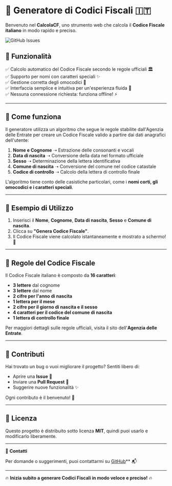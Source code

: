 # 🔢 Generatore di Codici Fiscali 🇮🇹

Benvenuto nel **CalcolaCF**, uno strumento web che calcola il **Codice Fiscale italiano** in modo rapido e preciso.

![GitHub Issues](https://issue-metrics-badge.vercel.app/api/issues-badge?repo=ImElio%2FCalcolaCF&theme=light)

## 🚀 Funzionalità

✅ Calcolo automatico del Codice Fiscale secondo le regole ufficiali 🏛️  
✅ Supporto per nomi con caratteri speciali ✨  
✅ Gestione corretta degli omocodici 🔄  
✅ Interfaccia semplice e intuitiva per un'esperienza fluida 🎨  
✅ Nessuna connessione richiesta: funziona offline! ⚡  

---

## 📌 Come funziona

Il generatore utilizza un algoritmo che segue le regole stabilite dall'Agenzia delle Entrate per creare un Codice Fiscale valido a partire dai dati anagrafici dell'utente:

1. **Nome e Cognome** ➝ Estrazione delle consonanti e vocali  
2. **Data di nascita** ➝ Conversione della data nel formato ufficiale  
3. **Sesso** ➝ Determinazione della lettera identificativa  
4. **Comune di nascita** ➝ Conversione del comune nel codice catastale  
5. **Codice di controllo** ➝ Calcolo della lettera di controllo finale  

L'algoritmo tiene conto delle casistiche particolari, come i **nomi corti, gli omocodici e i caratteri speciali**.

---

## 📖 Esempio di Utilizzo

1. Inserisci il **Nome**, **Cognome**, **Data di nascita**, **Sesso** e **Comune di nascita**.
2. Clicca su **"Genera Codice Fiscale"**.
3. Il Codice Fiscale viene calcolato istantaneamente e mostrato a schermo! 🎉

---

## 📜 Regole del Codice Fiscale

Il Codice Fiscale italiano è composto da **16 caratteri**:

- **3 lettere** dal cognome
- **3 lettere** dal nome
- **2 cifre per l'anno di nascita**
- **1 lettera per il mese**
- **2 cifre per il giorno di nascita e il sesso**
- **4 caratteri per il codice del comune di nascita**
- **1 lettera di controllo finale**

Per maggiori dettagli sulle regole ufficiali, visita il sito dell'**Agenzia delle Entrate**.

---

## 📌 Contributi

Hai trovato un bug o vuoi migliorare il progetto? Sentiti libero di:

- Aprire una **Issue** 🐞
- Inviare una **Pull Request** 🔧
- Suggerire nuove funzionalità ✨

Ogni contributo è il benvenuto! 💙

---

## 📄 Licenza

Questo progetto è distribuito sotto licenza **MIT**, quindi puoi usarlo e modificarlo liberamente.

---

📧 **Contatti**

Per domande o suggerimenti, puoi contattarmi su [GitHub](https://github.com/ImElio)** 📬

---

🔥 **Inizia subito a generare Codici Fiscali in modo veloce e preciso!** 🔥

